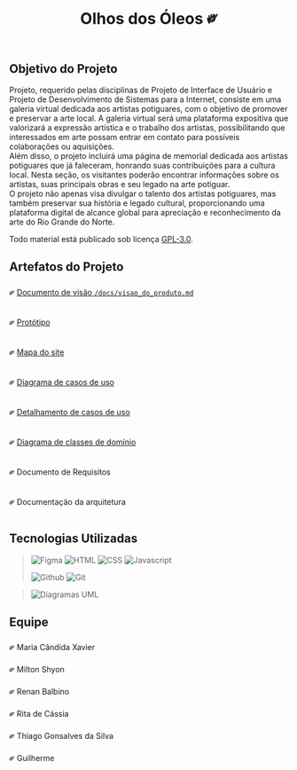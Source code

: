 <div align="center">
  <h1>Olhos dos Óleos ༗</h1>
</div>

<h2>Objetivo do Projeto</h2>
Projeto, requerido pelas disciplinas de  Projeto de Interface de Usuário e Projeto de Desenvolvimento de Sistemas para a Internet, consiste em uma galeria virtual dedicada aos artistas potiguares, com o objetivo de promover e preservar a arte local. A galeria virtual será uma plataforma expositiva que valorizará a expressão artística e o trabalho dos artistas, possibilitando que interessados em arte possam entrar em contato para possíveis colaborações ou aquisições.
<br>
Além disso, o projeto incluirá uma página de memorial dedicada aos artistas potiguares que já faleceram, honrando suas contribuições para a cultura local. Nesta seção, os visitantes poderão encontrar informações sobre os artistas, suas principais obras e seu legado na arte potiguar.
<br>
O projeto não apenas visa divulgar o talento dos artistas potiguares, mas também preservar sua história e legado cultural, proporcionando uma plataforma digital de alcance global para apreciação e reconhecimento da arte do Rio Grande do Norte. 



Todo material está publicado sob licença [GPL-3.0](https://github.com/PI-InfoWeb-CNAT/2023-MovieCat/blob/305cf6604d25c7cbc8e5bc1396d0d3fcf5f2dea1/LICENSE).

<h2>Artefatos do Projeto</h2>

༗  [Documento de visão `/docs/visao_do_produto.md`]()

༗  [Protótipo](https://www.figma.com/design/ZQxFkLwyHV7kfOODrm58KK/olhosdosoleos?node-id=0-1&t=vRmyH1E1TD9iwcou-1)

༗  [Mapa do site]()

༗  [Diagrama de casos de uso]()

༗  [Detalhamento de casos de uso]()

༗  [Diagrama de classes de domínio]()

༗  Documento de Requisitos

༗  Documentação da arquitetura

<h2>Tecnologias Utilizadas</h2>

> ![Figma](https://img.shields.io/badge/FIGMA-black?logo=figma&logoColor=D91010&style=for-the-badge)
> ![HTML](https://img.shields.io/badge/Html-black?logo=html5&logoColor=D91010&style=for-the-badge)
> ![CSS](https://img.shields.io/badge/CSS-black?logo=css3&logoColor=D91010&style=for-the-badge)
> ![Javascript](https://img.shields.io/badge/JavasCript-black?logo=javascript&logoColor=D91010&style=for-the-badge)
>
> ![Github](https://img.shields.io/badge/github-black?logo=github&logoColor=D91010&style=for-the-badge)
> ![Git](https://img.shields.io/badge/git-black?logo=git&logoColor=D91010&style=for-the-badge)

> ![Diagramas UML](https://img.shields.io/badge/Diagramas%20UML-black?logo=uml&logoColor=D91010&style=for-the-badge)

<h2>Equipe</h2>

༗ Maria Cândida Xavier<br>
༗ Milton Shyon<br>
༗ Renan Balbino<br>
༗ Rita de Cássia<br>
༗ Thiago Gonsalves da Silva<br>
༗ Guilherme<br>

 ##
